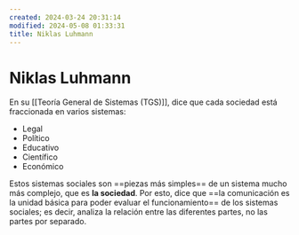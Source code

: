 ```yaml
---
created: 2024-03-24 20:31:14
modified: 2024-05-08 01:33:31
title: Niklas Luhmann
---
```


# Niklas Luhmann

En su [[Teoría General de Sistemas (TGS)]], dice que cada sociedad está fraccionada en varios sistemas:

- Legal
- Político
- Educativo
- Científico
- Económico

Estos sistemas sociales son ==piezas más simples== de un sistema mucho más complejo, que es **la sociedad**. Por esto, dice que ==la comunicación es la unidad básica para poder evaluar el funcionamiento== de los sistemas sociales; es decir, analiza la relación entre las diferentes partes, no las partes por separado.
